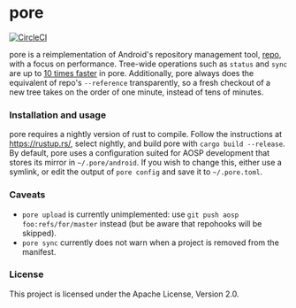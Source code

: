 pore
========

[![CircleCI](https://circleci.com/gh/jmgao/pore.svg?style=svg)](https://circleci.com/gh/jmgao/pore)

pore is a reimplementation of Android's repository management tool, [repo](https://gerrit.googlesource.com/git-repo/),
with a focus on performance. Tree-wide operations such as `status` and `sync` are up to [10 times faster](https://asciinema.org/a/2kSTE803umfAQQR9SR7GP8rCc) in pore. Additionally, pore always does the equivalent of repo's `--reference` transparently, so
a fresh checkout of a new tree takes on the order of one minute, instead of tens of minutes.

### Installation and usage

pore requires a nightly version of rust to compile. Follow the instructions at https://rustup.rs/, select nightly, and
build pore with `cargo build --release`. By default, pore uses a configuration suited for AOSP development that stores
its mirror in `~/.pore/android`. If you wish to change this, either use a symlink, or edit the output of `pore config`
and save it to `~/.pore.toml`.

### Caveats

* `pore upload` is currently unimplemented: use `git push aosp foo:refs/for/master` instead (but be aware that repohooks
  will be skipped).
* `pore sync` currently does not warn when a project is removed from the manifest.

### License

This project is licensed under the Apache License, Version 2.0.
